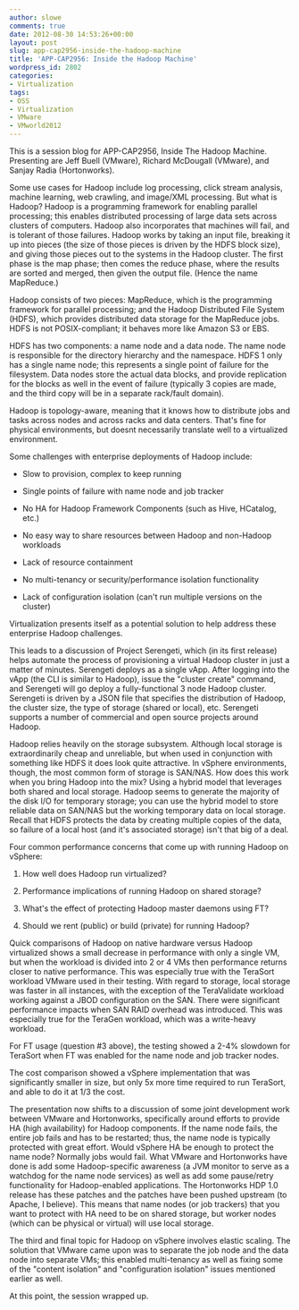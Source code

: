 ```yaml
---
author: slowe
comments: true
date: 2012-08-30 14:53:26+00:00
layout: post
slug: app-cap2956-inside-the-hadoop-machine
title: 'APP-CAP2956: Inside the Hadoop Machine'
wordpress_id: 2802
categories:
- Virtualization
tags:
- OSS
- Virtualization
- VMware
- VMworld2012
---
```


This is a session blog for APP-CAP2956, Inside The Hadoop Machine. Presenting are Jeff Buell (VMware), Richard McDougall (VMware), and Sanjay Radia (Hortonworks).

Some use cases for Hadoop include log processing, click stream analysis, machine learning, web crawling, and image/XML processing. But what is Hadoop? Hadoop is a programming framework for enabling parallel processing; this enables distributed processing of large data sets across clusters of computers. Hadoop also incorporates that machines will fail, and is tolerant of those failures. Hadoop works by taking an input file, breaking it up into pieces (the size of those pieces is driven by the HDFS block size), and giving those pieces out to the systems in the Hadoop cluster. The first phase is the map phase; then comes the reduce phase, where the results are sorted and merged, then given the output file. (Hence the name MapReduce.)

Hadoop consists of two pieces: MapReduce, which is the programming framework for parallel processing; and the Hadoop Distributed File System (HDFS), which provides distributed data storage for the MapReduce jobs. HDFS is not POSIX-compliant; it behaves more like Amazon S3 or EBS.

HDFS has two components: a name node and a data node. The name node is responsible for the directory hierarchy and the namespace. HDFS 1 only has a single name node; this represents a single point of failure for the filesystem. Data nodes store the actual data blocks, and provide replication for the blocks as well in the event of failure (typically 3 copies are made, and the third copy will be in a separate rack/fault domain).

Hadoop is topology-aware, meaning that it knows how to distribute jobs and tasks across nodes and across racks and data centers. That's fine for physical environments, but doesnt necessarily translate well to a virtualized environment.

Some challenges with enterprise deployments of Hadoop include:

* Slow to provision, complex to keep running

* Single points of failure with name node and job tracker

* No HA for Hadoop Framework Components (such as Hive, HCatalog, etc.)

* No easy way to share resources between Hadoop and non-Hadoop workloads

* Lack of resource containment

* No multi-tenancy or security/performance isolation functionality

* Lack of configuration isolation (can't run multiple versions on the cluster)

Virtualization presents itself as a potential solution to help address these enterprise Hadoop challenges.

This leads to a discussion of Project Serengeti, which (in its first release) helps automate the process of provisioning a virtual Hadoop cluster in just a matter of minutes. Serengeti deploys as a single vApp. After logging into the vApp (the CLI is similar to Hadoop), issue the "cluster create" command, and Serengeti will go deploy a fully-functional 3 node Hadoop cluster. Serengeti is driven by a JSON file that specifies the distribution of Hadoop, the cluster size, the type of storage (shared or local), etc. Serengeti supports a number of commercial and open source projects around Hadoop.

Hadoop relies heavily on the storage subsystem. Although local storage is extraordinarily cheap and unreliable, but when used in conjunction with something like HDFS it does look quite attractive. In vSphere environments, though, the most common form of storage is SAN/NAS. How does this work when you bring Hadoop into the mix? Using a hybrid model that leverages both shared and local storage. Hadoop seems to generate the majority of the disk I/O for temporary storage; you can use the hybrid model to store reliable data on SAN/NAS but the working temporary data on local storage. Recall that HDFS protects the data by creating multiple copies of the data, so failure of a local host (and it's associated storage) isn't that big of a deal.

Four common performance concerns that come up with running Hadoop on vSphere:

1. How well does Hadoop run virtualized?

2. Performance implications of running Hadoop on shared storage?

3. What's the effect of protecting Hadoop master daemons using FT?

4. Should we rent (public) or build (private) for running Hadoop?

Quick comparisons of Hadoop on native hardware versus Hadoop virtualized shows a small decrease in performance with only a single VM, but when the workload is divided into 2 or 4 VMs then performance returns closer to native performance. This was especially true with the TeraSort workload VMware used in their testing. With regard to storage, local storage was faster in all instances, with the exception of the TeraValidate workload working against a JBOD configuration on the SAN. There were significant performance impacts when SAN RAID overhead was introduced. This was especially true for the TeraGen workload, which was a write-heavy workload.

For FT usage (question #3 above), the testing showed a 2-4% slowdown for TeraSort when FT was enabled for the name node and job tracker nodes.

The cost comparison showed a vSphere implementation that was significantly smaller in size, but only 5x more time required to run TeraSort, and able to do it at 1/3 the cost.

The presentation now shifts to a discussion of some joint development work between VMware and Hortonworks, specifically around efforts to provide HA (high availability) for Hadoop components. If the name node fails, the entire job fails and has to be restarted; thus, the name node is typically protected with great effort. Would vSphere HA be enough to protect the name node? Normally jobs would fail. What VMware and Hortonworks have done is add some Hadoop-specific awareness (a JVM monitor to serve as a watchdog for the name node services) as well as add some pause/retry functionality for Hadoop-enabled applications. The Hortonworks HDP 1.0 release has these patches and the patches have been pushed upstream (to Apache, I believe). This means that name nodes (or job trackers) that you want to protect with HA need to be on shared storage, but worker nodes (which can be physical or virtual) will use local storage.

The third and final topic for Hadoop on vSphere involves elastic scaling. The solution that VMware came upon was to separate the job node and the data node into separate VMs; this enabled multi-tenancy as well as fixing some of the "content isolation" and "configuration isolation" issues mentioned earlier as well.

At this point, the session wrapped up.

